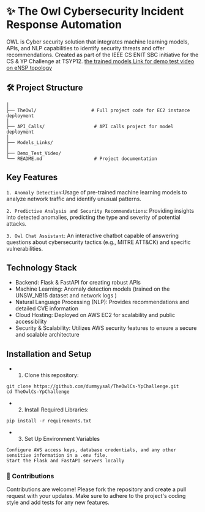 # ✨ The Owl Cybersecurity Incident Response Automation

OWL is Cyber security solution that integrates machine learning models, APIs, and NLP capabilities to identify security threats and offer  recommendations. 
Created as part of the IEEE CS ENIT SBC initiative for the CS & YP Challenge at TSYP12.
 [the trained models ](https://drive.google.com/file/d/11z6MycM7LWL-EbAY7qxGYRXJ28bWlZc1/view?usp=sharing)
 [Link for demo test video on eNSP topology](https://drive.google.com/file/d/1lBn2-YO1pCSV79s8L4tD8nClAN60rY6L/view?usp=sharing)

## 🛠️ Project Structure
```
│
├── TheOwl/                    # Full project code for EC2 instance deployment  
│
├── API_Calls/                  # API calls project for model deployment
│
├── Models_Links/               
│
├── Demo_Test_Video/            
└── README.md                   # Project documentation
```
## Key Features

`1. Anomaly Detection`:Usage of pre-trained machine learning models to analyze network traffic and identify unusual patterns. 

`2. Predictive Analysis and Security Recommendations`: Providing insights into detected anomalies, predicting the type and severity of potential attacks.

`3. Owl Chat Assistant`: An interactive chatbot capable of answering questions about cybersecurity tactics (e.g., MITRE ATT&CK) and specific vulnerabilities.

##  Technology Stack

- Backend: Flask & FastAPI for creating robust APIs
- Machine Learning: Anomaly detection models (trained on the UNSW_NB15 dataset and network logs ) 
- Natural Language Processing (NLP): Provides recommendations and detailed CVE information 
- Cloud Hosting: Deployed on AWS EC2 for scalability and public accessibility
- Security & Scalability: Utilizes AWS security features to ensure a secure and scalable architecture
  




## Installation and Setup

 - 1. Clone this repository:

```
git clone https://github.com/dummyysal/TheOwlCs-YpChallenge.git
cd TheOwlCs-YpChallenge

```
- 2. Install Required Libraries:
```
pip install -r requirements.txt
```

- 3. Set Up Environment Variables

```
Configure AWS access keys, database credentials, and any other sensitive information in a .env file.
Start the Flask and FastAPI servers locally
```



### 🤝 Contributions
Contributions are welcome! Please fork the repository and create a pull request with your updates. Make sure to adhere to the project's coding style and add tests for any new features.

